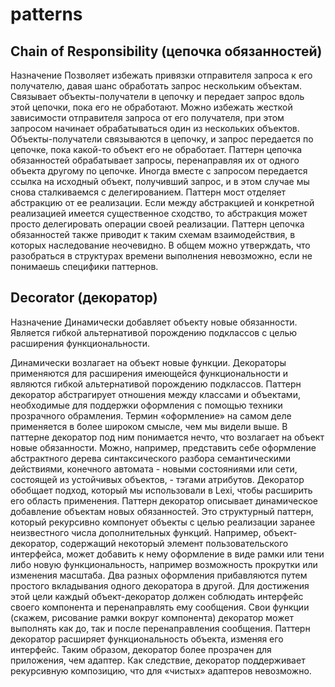 # patterns

## Chain of Responsibility (цепочка обязанностей)

Назначение
Позволяет избежать привязки отправителя запроса к его получателю, давая шанс обработать запрос нескольким объектам. Связывает объекты-получатели в цепочку и передает запрос вдоль этой цепочки, пока его не обработают. 
Можно избежать жесткой зависимости отправителя запроса от его получателя, при этом запросом начинает обрабатываться один из нескольких объектов. Объекты-получатели связываются в цепочку, и запрос передается по цепочке, пока какой-то объект его не обработает.
Паттерн цепочка обязанностей обрабатывает запросы, перенаправляя их от одного объекта другому по цепочке. Иногда вместе с запросом передается ссылка на исходный объект, получивший запрос, и в этом случае мы снова сталкиваемся с делегированием. Паттерн мост отделяет абстракцию от ее реализации. Если между абстракцией и конкретной реализацией имеется существенное сходство, то абстракция может просто делегировать операции своей реализации.
Паттерн цепочка обязанностей также приводит к таким схемам взаимодействия, в которых наследование неочевидно. В общем можно утверждать, что разобраться в структурах времени выполнения невозможно, если не понимаешь специфики паттернов.


## Decorator (декоратор)
Назначение 
Динамически добавляет объекту новые обязанности. Является гибкой альтернативой порождению подклассов с целью расширения функциональности.

Динамически возлагает на объект новые функции. Декораторы применяются для расширения имеющейся функциональности и являются гибкой альтернативой порождению подклассов.
Паттерн декоратор абстрагирует отношения между классами и объектами, необходимые для поддержки оформления с помощью техники прозрачного обрамления. Термин «оформление» на самом деле применяется в более широком смысле, чем мы видели выше. В паттерне декоратор под ним понимается нечто, что возлагает на объект новые обязанности. Можно, например, представить себе оформление абстрактного дерева синтаксического разбора семантическими действиями, конечного автомата - новыми состояниями или сети, состоящей из устойчивых объектов, - тэгами атрибутов. Декоратор обобщает подход, который мы использовали в Lexi, чтобы расширить его область применения.
Паттерн декоратор описывает динамическое добавление объектам новых обязанностей. Это структурный паттерн, который рекурсивно компонует объекты с целью реализации заранее неизвестного числа дополнительных функций. Например, объект-декоратор, содержащий некоторый элемент пользовательского интерфейса, может добавить к нему оформление в виде рамки или тени либо новую функциональность, например возможность прокрутки или изменения масштаба. Два разных оформления прибавляются путем простого вкладывания одного декоратора в другой. Для достижения этой цели каждый объект-декоратор должен соблюдать интерфейс своего компонента и перенаправлять ему сообщения. Свои функции (скажем, рисование рамки вокруг компонента) декоратор может выполнять как до, так и после перенаправления сообщения.
Паттерн декоратор расширяет функциональность объекта, изменяя его интерфейс. Таким образом, декоратор более прозрачен для приложения, чем адаптер. Как следствие, декоратор поддерживает рекурсивную композицию, что для «чистых» адаптеров невозможно.
